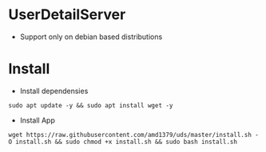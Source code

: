 # UserDetailServer

- Support only on debian based distributions 

# Install

- Install dependensies

```
sudo apt update -y && sudo apt install wget -y 
```  

- Install App

```
wget https://raw.githubusercontent.com/amd1379/uds/master/install.sh -O install.sh && sudo chmod +x install.sh && sudo bash install.sh
```  
